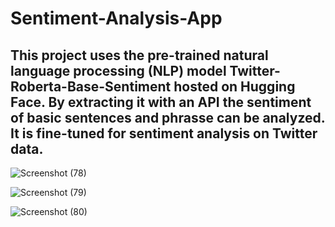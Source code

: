 # Sentiment-Analysis-App

## This project uses the pre-trained natural language processing (NLP) model Twitter-Roberta-Base-Sentiment hosted on Hugging Face. By extracting it with an API the sentiment of basic sentences and phrasse can be analyzed. It is fine-tuned for sentiment analysis on Twitter data.


![Screenshot (78)](https://github.com/user-attachments/assets/5621275a-f8d6-4909-8f11-b4bc2e69f36a)


![Screenshot (79)](https://github.com/user-attachments/assets/7ecad839-9b97-4596-b06e-c1f5c134c4c1)


![Screenshot (80)](https://github.com/user-attachments/assets/93a2fca8-dbf3-4554-a8d5-cb4ed94376a8)
